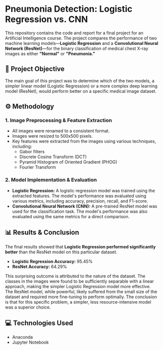 # Pneumonia Detection: Logistic Regression vs. CNN

This repository contains the code and report for a final project for an Artificial Intelligence course. The project compares the performance of two machine learning models—**Logistic Regression** and a **Convolutional Neural Network (ResNet)**—for the binary classification of medical chest X-ray images as either **"Normal"** or **"Pneumonia."**

## 🎯 Project Objective

The main goal of this project was to determine which of the two models, a simpler linear model (Logistic Regression) or a more complex deep learning model (ResNet), would perform better on a specific medical image dataset.

## ⚙️ Methodology

### 1. Image Preprocessing & Feature Extraction

-   All images were renamed to a consistent format.
-   Images were resized to 500x500 pixels.
-   Key features were extracted from the images using various techniques, including:
    -   Gabor filters
    -   Discrete Cosine Transform (DCT)
    -   Pyramid Histogram of Oriented Gradient (PHOG)
    -   Fourier Transform

### 2. Model Implementation & Evaluation

-   **Logistic Regression:** A logistic regression model was trained using the extracted features. The model's performance was evaluated using various metrics, including accuracy, precision, recall, and F1-score.
-   **Convolutional Neural Network (CNN):** A pre-trained ResNet model was used for the classification task. The model's performance was also evaluated using the same metrics for a direct comparison.

## 📊 Results & Conclusion

The final results showed that **Logistic Regression performed significantly better** than the ResNet model on this particular dataset.

-   **Logistic Regression Accuracy:** 95.45%
-   **ResNet Accuracy:** 64.29%

This surprising outcome is attributed to the nature of the dataset. The classes in the images were found to be sufficiently separable with a linear approach, making the simpler Logistic Regression model more effective. The ResNet model, while powerful, likely suffered from the small size of the dataset and required more fine-tuning to perform optimally. The conclusion is that for this specific problem, a simpler, less resource-intensive model was a superior choice.

## 💻 Technologies Used

-   Anaconda
-   Jupyter Notebook